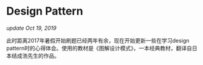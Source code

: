 # Design Pattern

_update Oct 19, 2019_

此时距离2017年暑假开始刷题已经两年有余，现在开始更新一些在学习design pattern时的心得体会。使用的教材是《图解设计模式》，一本经典教材，翻译自日本结成浩先生的作品。

